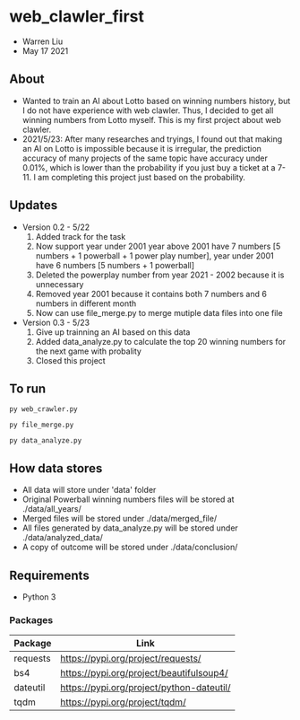 # web_clawler_first
* Warren Liu
* May 17 2021

## About ##
* Wanted to train an AI about Lotto based on winning numbers history, but I do not have experience with web clawler. Thus, I decided to get all winning numbers from Lotto myself. This is my first project about web clawler.
* 2021/5/23: After many researches and tryings, I found out that making an AI on Lotto is impossible because it is irregular, the prediction accuracy of many projects of the same topic have accuracy under 0.01%, which is lower than the probability if you just buy a ticket at a 7-11. I am completing this project just based on the probability.

## Updates ##
* Version 0.2 - 5/22
    1. Added track for the task
    2. Now support year under 2001 
       year above 2001 have 7 numbers [5 numbers + 1 powerball + 1 power play number], year under 2001 have 6 numbers [5 numbers + 1 powerball]
    3. Deleted the powerplay number from year 2021 - 2002 because it is unnecessary
    4. Removed year 2001 because it contains both 7 numbers and 6 numbers in different month
    5. Now can use file_merge.py to merge mutiple data files into one file
* Version 0.3 - 5/23
    1. Give up trainning an AI based on this data
    2. Added data_analyze.py to calculate the top 20 winning numbers for the next game with probality
    3. Closed this project

## To run ##
```
py web_crawler.py
```
```
py file_merge.py
```
```
py data_analyze.py
```

## How data stores ##
* All data will store under 'data' folder
* Original Powerball winning numbers files will be stored at ./data/all_years/
* Merged files will be stored under ./data/merged_file/
* All files generated by data_analyze.py will be stored under ./data/analyzed_data/
* A copy of outcome will be stored under ./data/conclusion/

## Requirements ##
* Python 3
### Packages ###
|   Package |   Link    |
|-----------|-----------|
|requests | https://pypi.org/project/requests/|
|bs4 | https://pypi.org/project/beautifulsoup4/|
|dateutil | https://pypi.org/project/python-dateutil/|
|tqdm | https://pypi.org/project/tqdm/|